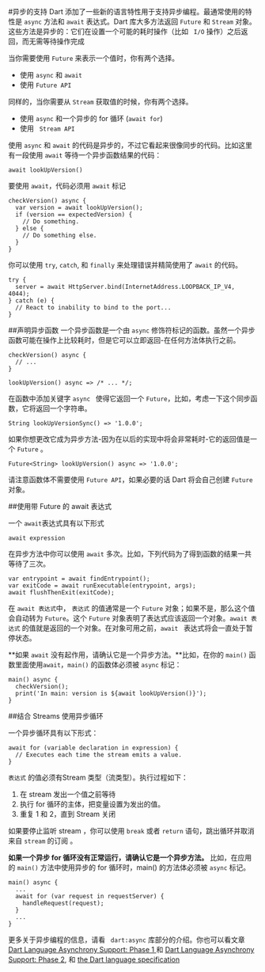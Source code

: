 #异步的支持
Dart 添加了一些新的语言特性用于支持异步编程。最通常使用的特性是 `async` 方法和 `await` 表达式。Dart 库大多方法返回 `Future` 和 `Stream` 对象。这些方法是异步的：它们在设置一个可能的耗时操作（比如 ` I/O` 操作）之后返回，而无需等待操作完成

当你需要使用 `Future` 来表示一个值时，你有两个选择。  

- 使用 `async` 和 `await`
- 使用 `Future API`
  
同样的，当你需要从 `Stream` 获取值的时候，你有两个选择。  

- 使用 `async` 和一个异步的 for 循环 (`await for`)
- 使用 ` Stream API`

使用 `async` 和 `await` 的代码是异步的，不过它看起来很像同步的代码。比如这里有一段使用 `await` 等待一个异步函数结果的代码：  

`await lookUpVersion()`  

要使用 `await`，代码必须用 `await` 标记

```
checkVersion() async {
  var version = await lookUpVersion();
  if (version == expectedVersion) {
    // Do something.
  } else {
    // Do something else.
  }
}
```

你可以使用 `try`, `catch`, 和 `finally` 来处理错误并精简使用了 `await` 的代码。

```
try {
  server = await HttpServer.bind(InternetAddress.LOOPBACK_IP_V4, 4044);
} catch (e) {
  // React to inability to bind to the port...
}
```

##声明异步函数
一个异步函数是一个由 `async` 修饰符标记的函数。虽然一个异步函数可能在操作上比较耗时，但是它可以立即返回-在任何方法体执行之前。

```
checkVersion() async {
  // ...
}

lookUpVersion() async => /* ... */;

```

在函数中添加关键字 `async ` 使得它返回一个 `Future`，比如，考虑一下这个同步函数，它将返回一个字符串。  

`String lookUpVersionSync() => '1.0.0';`  

如果你想更改它成为异步方法-因为在以后的实现中将会非常耗时-它的返回值是一个 `Future` 。

`Future<String> lookUpVersion() async => '1.0.0';`

请注意函数体不需要使用 `Future API`，如果必要的话 Dart 将会自己创建 `Future` 对象。

##使用带 Future 的 await 表达式

一个 `await`表达式具有以下形式

`await expression`

在异步方法中你可以使用 `await` 多次。比如，下列代码为了得到函数的结果一共等待了三次。

```
var entrypoint = await findEntrypoint();
var exitCode = await runExecutable(entrypoint, args);
await flushThenExit(exitCode);
```

在 `await 表达式`中， `表达式` 的值通常是一个 `Future` 对象；如果不是，那么这个值会自动转为 `Future`。这个 `Future` 对象表明了表达式应该返回一个对象。`await 表达式` 的值就是返回的一个对象。在对象可用之前，`await ` 表达式将会一直处于暂停状态。

**如果 `await` 没有起作用，请确认它是一个异步方法。**比如，在你的 `main()` 函数里面使用`await`，`main()` 的函数体必须被 `async` 标记：

```
main() async {
  checkVersion();
  print('In main: version is ${await lookUpVersion()}');
}
``` 

##结合 Streams 使用异步循环

一个异步循环具有以下形式：

```
await for (variable declaration in expression) {
  // Executes each time the stream emits a value.
}
```  

`表达式` 的值必须有Stream 类型（流类型）。执行过程如下：  

1. 在 stream 发出一个值之前等待
2. 执行 for 循环的主体，把变量设置为发出的值。
3. 重复 1 和 2，直到 Stream 关闭


如果要停止监听 stream ，你可以使用 `break` 或者 `return` 语句，跳出循环并取消来自 `stream` 的订阅 。

**如果一个异步 for 循环没有正常运行，请确认它是一个异步方法。** 比如，在应用的 `main()` 方法中使用异步的 for 循环时，main() 的方法体必须被 `async` 标记。

```
main() async {
  ...
  await for (var request in requestServer) {
    handleRequest(request);
  }
  ...
}
```    

更多关于异步编程的信息，请看 ` dart:async` 库部分的介绍。你也可以看文章 [Dart Language Asynchrony Support: Phase 1 ](https://www.dartlang.org/articles/await-async/)和 [Dart Language Asynchrony Support: Phase 2](https://www.dartlang.org/articles/beyond-async/), 和 [the Dart language specification](https://www.dartlang.org/docs/spec/)  






